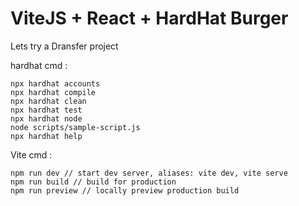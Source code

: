# ViteJS + React + HardHat Burger

Lets try a Dransfer project

hardhat cmd :

```shell
npx hardhat accounts
npx hardhat compile
npx hardhat clean
npx hardhat test
npx hardhat node
node scripts/sample-script.js
npx hardhat help
```

Vite cmd :

```shell
npm run dev // start dev server, aliases: vite dev, vite serve
npm run build // build for production
npm run preview // locally preview production build
```
